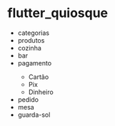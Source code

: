 # flutter_quiosque

<ul>
  <li>categorias</li>
  <li>produtos</li>
  <li>cozinha</li>
  <li>bar</li>
  <li>pagamento</li>
  <ul>
    <li>Cartão</li>
    <li>Pix</li>
    <li>Dinheiro</li>
  </ul>
  <li>pedido</li>
  <li>mesa</li>
  <li>guarda-sol</li>
</ul>
  

